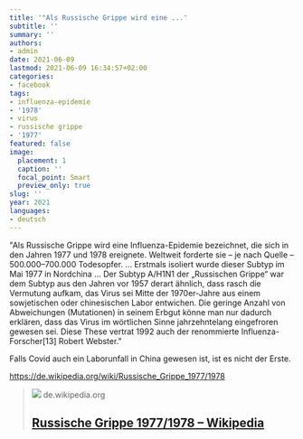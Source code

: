 ```yaml
---
title: '"Als Russische Grippe wird eine ...'
subtitle: ''
summary: ''
authors:
- admin
date: 2021-06-09
lastmod: 2021-06-09 16:34:57+02:00
categories:
- facebook
tags:
- influenza-epidemie
- '1978'
- virus
- russische grippe
- '1977'
featured: false
image:
  placement: 1
  caption: ''
  focal_point: Smart
  preview_only: true
slug: ''
year: 2021
languages:
- deutsch
---
```


"Als Russische Grippe wird eine Influenza-Epidemie bezeichnet, die sich in den Jahren 1977 und 1978 ereignete. Weltweit forderte sie – je nach Quelle – 500.000–700.000 Todesopfer.
...
Erstmals isoliert wurde dieser Subtyp im Mai 1977 in Nordchina
...
Der Subtyp A/H1N1 der „Russischen Grippe“ war dem Subtyp aus den Jahren vor 1957 derart ähnlich, dass rasch die Vermutung aufkam, das Virus sei Mitte der 1970er-Jahre aus einem sowjetischen oder chinesischen Labor entwichen. Die geringe Anzahl von Abweichungen (Mutationen) in seinem Erbgut könne man nur dadurch erklären, dass das Virus im wörtlichen Sinne jahrzehntelang eingefroren gewesen sei. Diese These vertrat 1992 auch der renommierte Influenza-Forscher[13] Robert Webster."

Falls Covid auch ein Laborunfall in China gewesen ist, ist es nicht der Erste. 

https://de.wikipedia.org/wiki/Russische_Grippe_1977/1978
> [![](https://login.wikimedia.org/wiki/Special:CentralAutoLogin/start?type=1x1)](https://de.wikipedia.org/wiki/Russische_Grippe_1977/1978)
> de.wikipedia.org
> ## [Russische Grippe 1977/1978 – Wikipedia](https://de.wikipedia.org/wiki/Russische_Grippe_1977/1978)
>